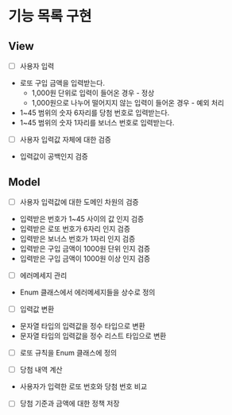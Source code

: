 # 기능 목록 구현

## View
- [ ] 사용자 입력
- 로또 구입 금액을 입력받는다.
  - 1,000원 단위로 입력이 들어온 경우 - 정상
  - 1,000원으로 나누어 떨어지지 않는 입력이 들어온 경우 - 예외 처리
- 1~45 범위의 숫자 6자리를 당첨 번호로 입력받는다.
- 1~45 범위의 숫자 1자리를 보너스 번호로 입력받는다. 


- [ ] 사용자 입력값 자체에 대한 검증
- 입력값이 공백인지 검증


## Model
- [ ] 사용자 입력값에 대한 도메인 차원의 검증
- 입력받은 번호가 1~45 사이의 값 인지 검증
- 입력받은 로또 번호가 6자리 인지 검증
- 입력받은 보너스 번호가 1자리 인지 검증
- 입력받은 구입 금액이 1000원 단위 인지 검증
- 입력받은 구입 금액이 1000원 이상 인지 검증

- [ ] 에러메세지 관리
- Enum 클래스에서 에러메세지들을 상수로 정의


- [ ] 입력값 변환
- 문자열 타입의 입력값을 정수 타입으로 변환
- 문자열 타입의 입력값을 정수 리스트 타입으로 변환


- [ ] 로또 규칙을 Enum 클래스에 정의


- [ ] 당첨 내역 계산
- 사용자가 입력한 로또 번호와 당첨 번호 비교


- [ ] 당첨 기준과 금액에 대한 정책 저장

